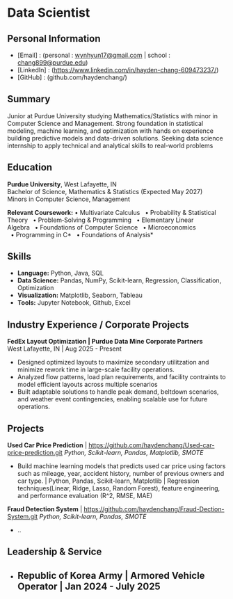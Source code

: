 # Data Scientist

## Personal Information
- [Email] : (personal : wynhyun17@gmail.com | school : chang899@purdue.edu)
- [LinkedIn] : (https://www.linkedin.com/in/hayden-chang-609473237/)
- [GitHub] : (github.com/haydenchang/)


## Summary
Junior at Purdue University studying Mathematics/Statistics with minor in Computer Science and Management. Strong foundation in statistical modeling, machine learning, and optimization with hands on experience building predictive models and data-driven solutions. Seeking data science internship to apply technical and analytical skills to real-world problems

## Education
  **Purdue University**, West Lafayette, IN  
  Bachelor of Science, Mathematics & Statistics (Expected May 2027)  
  Minors in Computer Science, Management
  
  **Relevant Coursework:**
  • Multivariate Calculus   • Probability & Statistical Theory   • Problem‑Solving & Programming
  • Elementary Linear Algebra   • Foundations of Computer Science   • Microeconomics
  • Programming in C*   • Foundations of Analysis*
  
## Skills
- **Language:** Python, Java, SQL
- **Data Science:** Pandas, NumPy, Scikit-learn, Regression, Classification, Optimization
- **Visualization:** Matplotlib, Seaborn, Tableau
- **Tools:** Jupyter Notebook, Github, Excel

## Industry Experience / Corporate Projects
 **FedEx Layout Optimization | Purdue Data Mine Corporate Partners**  
West Lafayette, IN | Aug 2025 - Present
- Designed optimized layouts to maximize secondary utilitzation and minimize rework time in large-scale facility operations.
- Analyzed flow patterns, load plan requirements, and facility contraints to model efficient layouts across multiple scenarios
- Built adaptable solutions to handle peak demand, beltdown scenarios, and weather event contingencies, enabling scalable use for future operations.


## Projects
**Used Car Price Prediction** | https://github.com/haydenchang/Used-car-price-prediction.git
_Python, Scikit-learn, Pandas, Matplotlib, SMOTE_
* Build machine learning models that predicts used car price using factors such as mileage, year, accident history, number of previous owners and car type. | Python, Pandas, Scikit-learn, Matplotlib | Regression techniques(Linear, Ridge, Lasso, Random Forest), feature engineering, and performance evaluation (R^2, RMSE, MAE)

**Fraud Detection System** | https://github.com/haydenchang/Fraud-Dection-System.git
_Python, Scikit-learn, Pandas, SMOTE_
* ..

## Leadership & Service
- **Republic of Korea Army** | Armored Vehicle Operator | Jan 2024 - July 2025
    -
    


